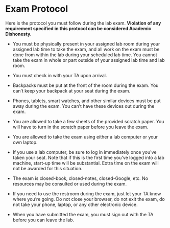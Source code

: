 # Exam Protocol

Here is the protocol you must follow during the lab exam. **Violation of any
requirement specified in this protocol can be considered Academic Dishonesty.**

- You must be physically present in your assigned lab room during your assigned
lab time to take the exam, and all work on the exam must be done from within
the lab during your scheduled lab time. You cannot take the exam in whole or
part outside of your assigned lab time and lab room.

- You must check in with your TA upon arrival.

- Backpacks must be put at the front of the room during the exam. You can’t
keep your backpack at your seat during the exam.

- Phones, tablets, smart watches, and other similar devices must be put away
during the exam. You can’t have these devices out during the exam.

- You are allowed to take a few sheets of the provided scratch paper. You will
have to turn in the scratch paper before you leave the exam.

- You are allowed to take the exam using either a lab computer or your own laptop. 

- If you use a lab computer, be sure to log in immediately once you've taken
your seat. Note that if this is the first time you've logged into a lab
machine, start-up time will be substantial. Extra time on the exam will not be
awarded for this situation.

- The exam is closed-book, closed-notes, closed-Google, etc. No resources may
be consulted or used during the exam.

- If you need to use the restroom during the exam, just let your TA know where
you’re going. Do not close your browser, do not exit the exam, do not take your
phone, laptop, or any other electronic device.

- When you have submitted the exam, you must sign out with the TA before you
can leave the lab.


